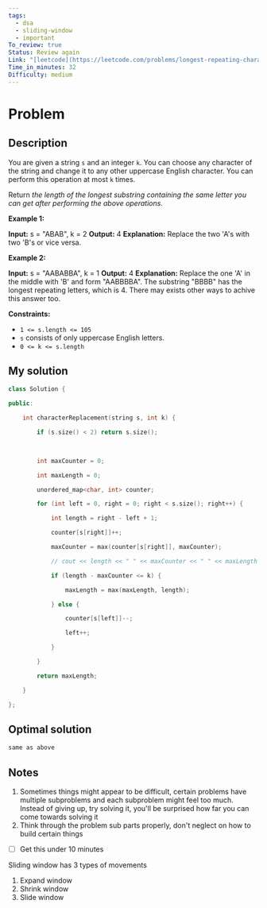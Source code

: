 ```yaml
---
tags:
  - dsa
  - sliding-window
  - important
To_review: true
Status: Review again
Link: "[leetcode](https://leetcode.com/problems/longest-repeating-character-replacement/description/)"
Time_in_minutes: 32
Difficulty: medium
---
```

# Problem
## Description
You are given a string `s` and an integer `k`. You can choose any character of the string and change it to any other uppercase English character. You can perform this operation at most `k` times.

Return _the length of the longest substring containing the same letter you can get after performing the above operations_.

**Example 1:**

**Input:** s = "ABAB", k = 2
**Output:** 4
**Explanation:** Replace the two 'A's with two 'B's or vice versa.

**Example 2:**

**Input:** s = "AABABBA", k = 1
**Output:** 4
**Explanation:** Replace the one 'A' in the middle with 'B' and form "AABBBBA".
The substring "BBBB" has the longest repeating letters, which is 4.
There may exists other ways to achive this answer too.

**Constraints:**

- `1 <= s.length <= 105`
- `s` consists of only uppercase English letters.
- `0 <= k <= s.length`
## My solution
```cpp
class Solution {

public:

    int characterReplacement(string s, int k) {

        if (s.size() < 2) return s.size();

  

        int maxCounter = 0;

        int maxLength = 0;

        unordered_map<char, int> counter;

        for (int left = 0, right = 0; right < s.size(); right++) {

            int length = right - left + 1;

            counter[s[right]]++;

            maxCounter = max(counter[s[right]], maxCounter);

            // cout << length << " " << maxCounter << " " << maxLength << endl;

            if (length - maxCounter <= k) {

                maxLength = max(maxLength, length);

            } else {

                counter[s[left]]--;

                left++;

            }

        }

        return maxLength;

    }

};
```
## Optimal solution
```cpp
same as above
```
## Notes
1. Sometimes things might appear to be difficult, certain problems have multiple subproblems and each subproblem might feel too much. Instead of giving up, try solving it, you'll be surprised how far you can come towards solving it
2. Think through the problem sub parts properly, don't neglect on how to build certain things
- [ ] Get this under 10 minutes

Sliding window has 3 types of movements
1. Expand window
2. Shrink window
3. Slide window